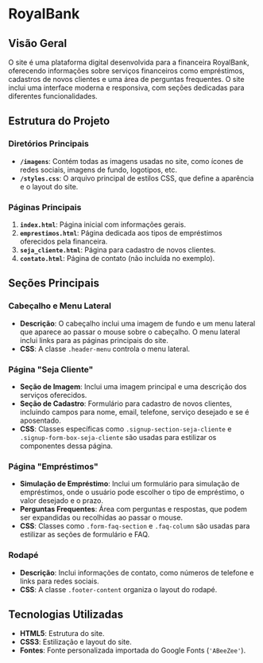 # RoyalBank

## Visão Geral

O site é uma plataforma digital desenvolvida para a financeira RoyalBank, oferecendo informações sobre serviços financeiros como empréstimos, cadastros de novos clientes e uma área de perguntas frequentes. O site inclui uma interface moderna e responsiva, com 
seções dedicadas para diferentes funcionalidades.

## Estrutura do Projeto

### Diretórios Principais
- **`/imagens`**: Contém todas as imagens usadas no site, como ícones de redes sociais, imagens de fundo, logotipos, etc.
- **`/styles.css`**: O arquivo principal de estilos CSS, que define a aparência e o layout do site.

### Páginas Principais
1. **`index.html`**: Página inicial com informações gerais.
2. **`emprestimos.html`**: Página dedicada aos tipos de empréstimos oferecidos pela financeira.
3. **`seja_cliente.html`**: Página para cadastro de novos clientes.
4. **`contato.html`**: Página de contato (não incluída no exemplo).

## Seções Principais

### Cabeçalho e Menu Lateral
- **Descrição**: O cabeçalho inclui uma imagem de fundo e um menu lateral que aparece ao passar o mouse sobre o cabeçalho. O menu lateral inclui links para as páginas principais do site.
- **CSS**: A classe `.header-menu` controla o menu lateral.

### Página "Seja Cliente"
- **Seção de Imagem**: Inclui uma imagem principal e uma descrição dos serviços oferecidos.
- **Seção de Cadastro**: Formulário para cadastro de novos clientes, incluindo campos para nome, email, telefone, serviço desejado e se é aposentado.
- **CSS**: Classes específicas como `.signup-section-seja-cliente` e `.signup-form-box-seja-cliente` são usadas para estilizar os componentes dessa página.

### Página "Empréstimos"
- **Simulação de Empréstimo**: Inclui um formulário para simulação de empréstimos, onde o usuário pode escolher o tipo de empréstimo, o valor desejado e o prazo.
- **Perguntas Frequentes**: Área com perguntas e respostas, que podem ser expandidas ou recolhidas ao passar o mouse.
- **CSS**: Classes como `.form-faq-section` e `.faq-column` são usadas para estilizar as seções de formulário e FAQ.

### Rodapé
- **Descrição**: Inclui informações de contato, como números de telefone e links para redes sociais.
- **CSS**: A classe `.footer-content` organiza o layout do rodapé.

## Tecnologias Utilizadas

- **HTML5**: Estrutura do site.
- **CSS3**: Estilização e layout do site.
- **Fontes**: Fonte personalizada importada do Google Fonts (`'ABeeZee'`).
